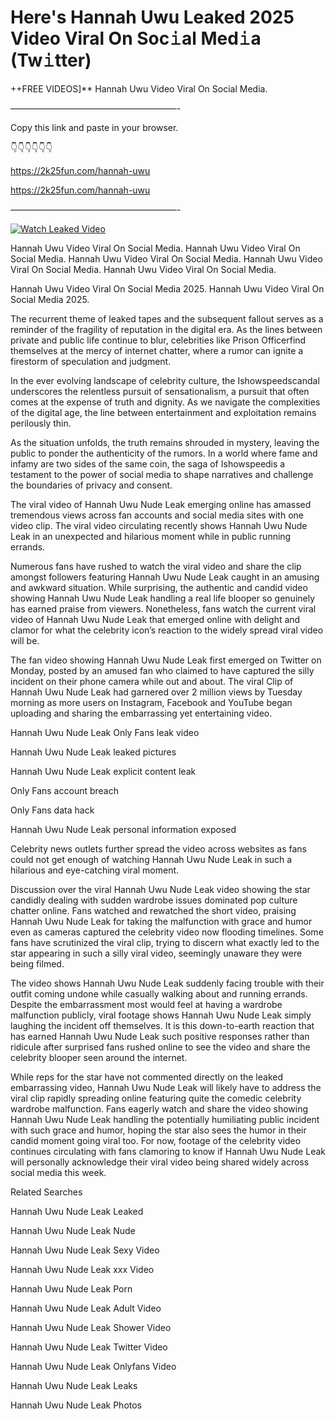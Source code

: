 # Here's Hannah Uwu Leaked 2025 Video Viral On Soc𝚒al Med𝚒a (Tw𝚒tter)

++FREE VIDEOS]** Hannah Uwu Video Viral On Social Media.

———————————————————-

Copy this link and paste in your browser.

👇👇👇👇👇👇

https://2k25fun.com/hannah-uwu

https://2k25fun.com/hannah-uwu

———————————————————-

[![Watch Leaked Video](https://miro.medium.com/v2/resize:fit:828/format:webp/1*cilzJN44JGOrTw9NJCrNHA.gif "Watch Leaked Video")](https://2k25fun.com/hannah-uwu)

Hannah Uwu Video Viral On Social Media. Hannah Uwu Video Viral On Social Media. Hannah Uwu Video Viral On Social Media. Hannah Uwu Video Viral On Social Media. Hannah Uwu Video Viral On Social Media.

Hannah Uwu Video Viral On Social Media 2025. Hannah Uwu Video Viral On Social Media 2025.

The recurrent theme of leaked tapes and the subsequent fallout serves as a reminder of the fragility of reputation in the digital era. As the lines between private and public life continue to blur, celebrities like Prison Officerfind themselves at the mercy of internet chatter, where a rumor can ignite a firestorm of speculation and judgment.

In the ever evolving landscape of celebrity culture, the Ishowspeedscandal underscores the relentless pursuit of sensationalism, a pursuit that often comes at the expense of truth and dignity. As we navigate the complexities of the digital age, the line between entertainment and exploitation remains perilously thin.

As the situation unfolds, the truth remains shrouded in mystery, leaving the public to ponder the authenticity of the rumors. In a world where fame and infamy are two sides of the same coin, the saga of Ishowspeedis a testament to the power of social media to shape narratives and challenge the boundaries of privacy and consent.

The viral video of Hannah Uwu Nude Leak emerging online has amassed tremendous views across fan accounts and social media sites with one video clip. The viral video circulating recently shows Hannah Uwu Nude Leak in an unexpected and hilarious moment while in public running errands.

Numerous fans have rushed to watch the viral video and share the clip amongst followers featuring Hannah Uwu Nude Leak caught in an amusing and awkward situation. While surprising, the authentic and candid video showing Hannah Uwu Nude Leak handling a real life blooper so genuinely has earned praise from viewers. Nonetheless, fans watch the current viral video of Hannah Uwu Nude Leak that emerged online with delight and clamor for what the celebrity icon’s reaction to the widely spread viral video will be.

The fan video showing Hannah Uwu Nude Leak first emerged on Twitter on Monday, posted by an amused fan who claimed to have captured the silly incident on their phone camera while out and about. The viral Clip of Hannah Uwu Nude Leak had garnered over 2 million views by Tuesday morning as more users on Instagram, Facebook and YouTube began uploading and sharing the embarrassing yet entertaining video.

Hannah Uwu Nude Leak Only Fans leak video

Hannah Uwu Nude Leak leaked pictures

Hannah Uwu Nude Leak explicit content leak

Only Fans account breach

Only Fans data hack

Hannah Uwu Nude Leak personal information exposed

Celebrity news outlets further spread the video across websites as fans could not get enough of watching Hannah Uwu Nude Leak in such a hilarious and eye-catching viral moment.

Discussion over the viral Hannah Uwu Nude Leak video showing the star candidly dealing with sudden wardrobe issues dominated pop culture chatter online. Fans watched and rewatched the short video, praising Hannah Uwu Nude Leak for taking the malfunction with grace and humor even as cameras captured the celebrity video now flooding timelines. Some fans have scrutinized the viral clip, trying to discern what exactly led to the star appearing in such a silly viral video, seemingly unaware they were being filmed.

The video shows Hannah Uwu Nude Leak suddenly facing trouble with their outfit coming undone while casually walking about and running errands. Despite the embarrassment most would feel at having a wardrobe malfunction publicly, viral footage shows Hannah Uwu Nude Leak simply laughing the incident off themselves. It is this down-to-earth reaction that has earned Hannah Uwu Nude Leak such positive responses rather than ridicule after surprised fans rushed online to see the video and share the celebrity blooper seen around the internet.

While reps for the star have not commented directly on the leaked embarrassing video, Hannah Uwu Nude Leak will likely have to address the viral clip rapidly spreading online featuring quite the comedic celebrity wardrobe malfunction. Fans eagerly watch and share the video showing Hannah Uwu Nude Leak handling the potentially humiliating public incident with such grace and humor, hoping the star also sees the humor in their candid moment going viral too. For now, footage of the celebrity video continues circulating with fans clamoring to know if Hannah Uwu Nude Leak will personally acknowledge their viral video being shared widely across social media this week.

Related Searches

Hannah Uwu Nude Leak Leaked

Hannah Uwu Nude Leak Nude

Hannah Uwu Nude Leak Sexy Video

Hannah Uwu Nude Leak xxx Video

Hannah Uwu Nude Leak Porn

Hannah Uwu Nude Leak Adult Video

Hannah Uwu Nude Leak Shower Video

Hannah Uwu Nude Leak Twitter Video

Hannah Uwu Nude Leak Onlyfans Video

Hannah Uwu Nude Leak Leaks

Hannah Uwu Nude Leak Photos